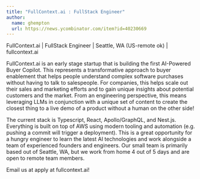 ```yaml
---
title: "FullContext.ai : FullStack Engineer"
author:
  name: ghempton
  url: https://news.ycombinator.com/item?id=40230669
---
```

FullContext.ai | FullStack Engineer | Seattle, WA (US-remote ok) | fullcontext.ai

FullContext.ai is an early stage startup that is building the first AI-Powered Buyer Copilot. This represents a transformative approach to buyer enablement that helps people understand complex software purchases without having to talk to salespeople. For companies, this helps scale out their sales and marketing efforts and to gain unique insights about potential customers and the market. From an engineering perspective, this means leveraging LLMs in conjunction with a unique set of content to create the closest thing to a live demo of a product without a human on the other side!

The current stack is Typescript, React, Apollo&#x2F;GraphQL, and Nest.js. Everything is built on top of AWS using modern tooling and automation (e.g. pushing a commit will trigger a deployment). This is a great opportunity for a hungry engineer to learn the latest AI technologies and work alongside a team of experienced founders and engineers. Our small team is primarily based out of Seattle, WA, but we work from home 4 out of 5 days and are open to remote team members.

Email us at apply at fullcontext.ai!
